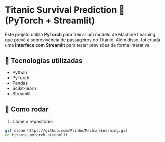 # Titanic Survival Prediction 🚢 (PyTorch + Streamlit)

Este projeto utiliza **PyTorch** para treinar um modelo de Machine Learning que prevê a sobrevivência de passageiros do Titanic. Além disso, foi criada uma **interface com Streamlit** para testar previsões de forma interativa.

## 🔧 Tecnologias utilizadas

- Python
- PyTorch
- Pandas
- Scikit-learn
- Streamlit

## 🚀 Como rodar

1. Clone o repositório:

```bash
git clone https://github.com/Vtinho/MachineLearning.git
cd titanic-pytorch-streamlit
